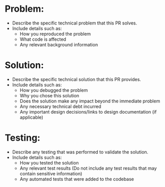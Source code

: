 # **Problem:**

- Describe the specific technical problem that this PR solves.
- Include details such as:
  - How you reproduced the problem
  - What code is affected
  - Any relevant background information

# **Solution:**

- Describe the specific technical solution that this PR provides.
- Include details such as:
  - How you debugged the problem
  - Why you chose this solution
  - Does the solution make any impact beyond the immediate problem
  - Any necessary technical debt incurred
  - Any important design decisions/links to design documentation (if applicable)

# **Testing:**

- Describe any testing that was performed to validate the solution.
- Include details such as:
  - How you tested the solution
  - Any relevant test results (Do not include any test results that may contain sensitive information)
  - Any automated tests that were added to the codebase

